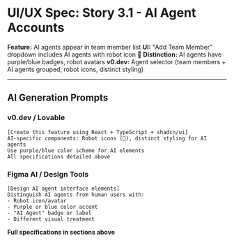 # UI/UX Spec: Story 3.1 - AI Agent Accounts
**Feature:** AI agents appear in team member list
**UI:** "Add Team Member" dropdown includes AI agents with robot icon 🤖
**Distinction:** AI agents have purple/blue badges, robot avatars
**v0.dev:** Agent selector (team members + AI agents grouped, robot icons, distinct styling)

---

## AI Generation Prompts

### v0.dev / Lovable
```
[Create this feature using React + TypeScript + shadcn/ui]
AI-specific components: Robot icons (🤖), distinct styling for AI agents
Use purple/blue color scheme for AI elements
All specifications detailed above
```

### Figma AI / Design Tools
```
[Design AI agent interface elements]
Distinguish AI agents from human users with:
- Robot icon/avatar
- Purple or blue color accent
- "AI Agent" badge or label
- Different visual treatment
```

**Full specifications in sections above**
